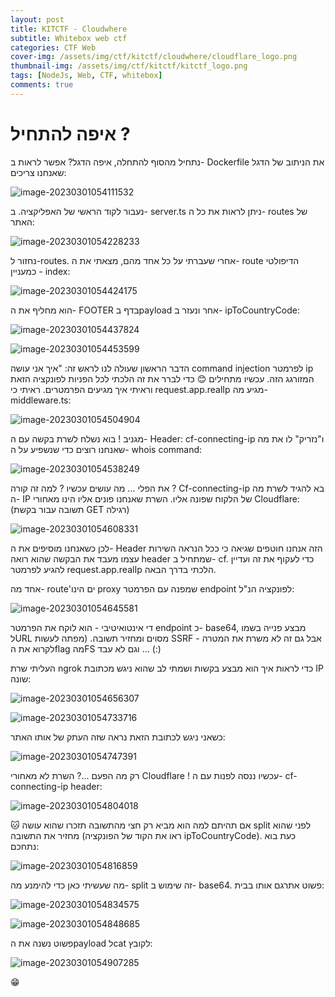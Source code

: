 ```yaml
---
layout: post
title: KITCTF - Cloudwhere
subtitle: Whitebox web ctf
categories: CTF Web
cover-img: /assets/img/ctf/kitctf/cloudwhere/cloudflare_logo.png
thumbnail-img: /assets/img/ctf/kitctf/kitctf_logo.png
tags: [NodeJs, Web, CTF, whitebox]
comments: true
---
```

# איפה להתחיל ?

נתחיל מהסוף להתחלה, איפה הדגל? אפשר לראות ב- Dockerfile  את הניתוב של הדגל שאנחנו צריכים:

![image-20230301054111532](/assets/img/ctf/kitctf/cloudwhere/cat_flag.png)

נעבור לקוד הראשי של האפליקציה. ב- server.ts ניתן לראות את כל ה- routes של האתר:

![image-20230301054228233](/assets/img/ctf/kitctf/cloudwhere/routes.png)

נחזור ל-routes. אחרי שעברתי על כל אחד מהם, מצאתי את ה- route הדיפולטי כמעניין - index:

![image-20230301054424175](/assets/img/ctf/kitctf/cloudwhere/index_function.png)


הוא מחליף את ה- FOOTER בדף בpayload אחר ונעזר ב- ipToCountryCode:

![image-20230301054437824](/assets/img/ctf/kitctf/cloudwhere/ipToCountry_code.png)

![image-20230301054453599](/assets/img/ctf/kitctf/cloudwhere/ipToCountry_result.png)

הדבר הראשון שעולה לנו לראש זה: "איך אני עושה command injection לפרמטר ip המזורגג הזה. עכשיו מתחילים 😊
כדי לברר את זה הלכתי לכל הפניות לפונקציה הזאת וראיתי איך מגיעים הפרמטרים. ראיתי כי request.app.realIp מגיע מה- middleware.ts:

![image-20230301054504904](/assets/img/ctf/kitctf/cloudwhere/checkIpHeader.png)

מגניב ! בוא נשלח לשרת בקשה עם ה- Header: cf-connecting-ip ו"נזריק" לו את מה שאנחנו רוצים כדי שנשפיע על ה- whois command:

![image-20230301054538249](/assets/img/ctf/kitctf/cloudwhere/cf_header.png)

את הפלי ... מה עושים עכשיו ? למה זה קורה ?
Cf-connecting-ip בא להגיד לשרת מה ה- IP של הלקוח שפונה אליו.
השרת שאנחנו פונים אליו הינו מאחורי Cloudflare:
(תשובה עבור בקשת GET רגילה)

![image-20230301054608331](/assets/img/ctf/kitctf/cloudwhere/cf_response.png)

לכן כשאנחנו מוסיפים את ה- Header הזה אנחנו חוטפים שגיאה כי ככל הנראה השירות עצמו מעבד את הבקשה שהוא רואה header שמתחיל ב- cf. כדי לעקוף את זה ועדיין להגיע לפרמטר request.app.realIp הלכתי בדרך הבאה.

אחד מה- route'ים הינו proxy שמפנה עם הפרמטר endpoint לפונקציה הנ"ל:

![image-20230301054645581](/assets/img/ctf/kitctf/cloudwhere/proxy_request.png)

די אינטואיטיבי - הוא לוקח את הפרמטר endpoint כ- base64, מבצע פנייה בשמו לURL מסוים ומחזיר תשובה.
(מפתה לעשות SSRF אבל גם זה לא משרת את המטרה - לקרוא את הflag מהFS וגם לא עבד ... (:)

העליתי שרת ngrok כדי לראות איך הוא מבצע בקשות ושמתי לב שהוא ניגש מכתובת IP שונה:

![image-20230301054656307](/assets/img/ctf/kitctf/cloudwhere/ngrok_console.png)

![image-20230301054733716](/assets/img/ctf/kitctf/cloudwhere/ngrok_console_response.png)

כשאני ניגש לכתובת הזאת נראה שזה העתק של אותו האתר:

![image-20230301054747391](/assets/img/ctf/kitctf/cloudwhere/site_by_ip.png)

רק מה הפעם ...? השרת לא מאחורי Cloudflare !
עכשיו ננסה לפנות עם ה- cf-connecting-ip header:

![image-20230301054804018](/assets/img/ctf/kitctf/cloudwhere/burp_01.png)

🐱
אם תהיתם למה הוא מביא רק חצי מהתשובה תזכרו שהוא עושה split לפני שהוא מחזיר את התשובה (ראו את הקוד של הפונקציה ipToCountryCode). כעת בוא נתחכם:

![image-20230301054816859](/assets/img/ctf/kitctf/cloudwhere/base_requests.png)

מה שעשיתי כאן כדי להימנע מה- split זה שימוש ב- base64. פשוט אתרגם אותו בבית:

![image-20230301054834575](/assets/img/ctf/kitctf/cloudwhere/burp_02.png)

![image-20230301054848685](/assets/img/ctf/kitctf/cloudwhere/base64_output.png)

פשוט נשנה את הpayload לcat לקובץ:

![image-20230301054907285](/assets/img/ctf/kitctf/cloudwhere/flag_output.png)

😁
